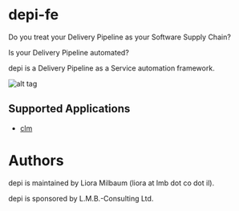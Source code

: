 # depi-fe

Do you treat your Delivery Pipeline as your Software Supply Chain?

Is your Delivery Pipeline automated?

depi is a Delivery Pipeline as a Service automation framework.

![alt tag](https://github.com/lioramilbaum/depi-fe/blob/master/images/depi.png)

## Supported Applications
* [clm](https://github.com/lioramilbaum/depi-fe/apps/blob/develop/clm.md "Title")

# Authors

depi is maintained by Liora Milbaum (liora at lmb dot co dot il).

depi is sponsored by L.M.B.-Consulting Ltd.
